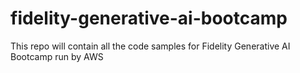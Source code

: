 # fidelity-generative-ai-bootcamp
This repo will contain all the code samples for Fidelity Generative AI Bootcamp run by AWS
